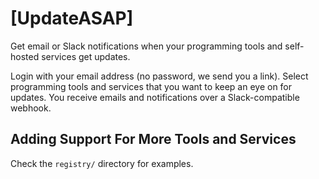 # \[UpdateASAP\]

Get email or Slack notifications when your programming tools and self-hosted services get updates.

Login with your email address (no password, we send you a link). Select programming tools and services that you want to keep an eye on for updates. You receive emails and notifications over a Slack-compatible webhook.

## Adding Support For More Tools and Services

Check the `registry/` directory for examples.
